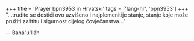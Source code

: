 +++
title = 'Prayer bpn3953 in Hrvatski'
tags = ['lang-hr', 'bpn3953']
+++
"…trudite se dostići ovo uzvišeno i najplemenitije stanje, stanje koje može pružiti zaštitu i sigurnost cijelog čovječanstva…"

-- Bahá'u'lláh
